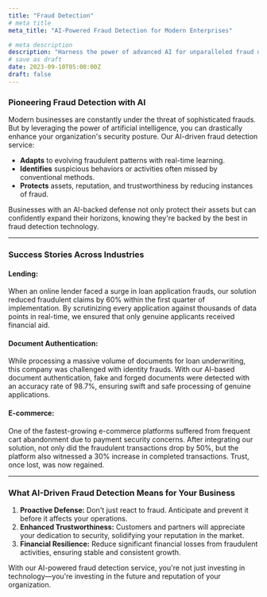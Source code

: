 ```yaml
---
title: "Fraud Detection"
# meta title
meta_title: "AI-Powered Fraud Detection for Modern Enterprises"

# meta description
description: "Harness the power of advanced AI for unparalleled fraud detection. Protect your business, reduce losses, and stay ahead of sophisticated fraudsters."
# save as draft
date: 2023-09-10T05:00:00Z
draft: false
---
```


### Pioneering Fraud Detection with AI

Modern businesses are constantly under the threat of sophisticated frauds. But by leveraging the power of artificial intelligence, you can drastically enhance your organization's security posture. Our AI-driven fraud detection service:

- **Adapts** to evolving fraudulent patterns with real-time learning.
- **Identifies** suspicious behaviors or activities often missed by conventional methods.
- **Protects** assets, reputation, and trustworthiness by reducing instances of fraud.

Businesses with an AI-backed defense not only protect their assets but can confidently expand their horizons, knowing they're backed by the best in fraud detection technology.

---

### Success Stories Across Industries

#### Lending:
When an online lender faced a surge in loan application frauds, our solution reduced fraudulent claims by 60% within the first quarter of implementation. By scrutinizing every application against thousands of data points in real-time, we ensured that only genuine applicants received financial aid.

#### Document Authentication:
While processing a massive volume of documents for loan underwriting, this company was challenged with identity frauds. With our AI-based document authentication, fake and forged documents were detected with an accuracy rate of 98.7%, ensuring swift and safe processing of genuine applications.

#### E-commerce:
One of the fastest-growing e-commerce platforms suffered from frequent cart abandonment due to payment security concerns. After integrating our solution, not only did the fraudulent transactions drop by 50%, but the platform also witnessed a 30% increase in completed transactions. Trust, once lost, was now regained.

---

### What AI-Driven Fraud Detection Means for Your Business

1. **Proactive Defense:** Don't just react to fraud. Anticipate and prevent it before it affects your operations.
2. **Enhanced Trustworthiness:** Customers and partners will appreciate your dedication to security, solidifying your reputation in the market.
3. **Financial Resilience:** Reduce significant financial losses from fraudulent activities, ensuring stable and consistent growth.

With our AI-powered fraud detection service, you're not just investing in technology—you're investing in the future and reputation of your organization.
